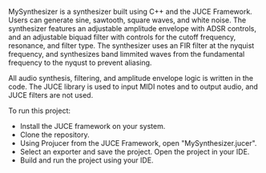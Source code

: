 MySynthesizer is a synthesizer built using C++ and the JUCE Framework. Users can generate sine, sawtooth, square waves, and white noise. The synthesizer features an adjustable amplitude envelope with ADSR controls, and an adjustable biquad filter with controls for the cutoff frequency, resonance, and filter type. The synthesizer uses an FIR filter at the nyquist frequency, and synthesizes band limmited waves from the fundamental frequency to the nyqust to prevent aliasing.

All audio synthesis, filtering, and amplitude envelope logic is written in the code. The JUCE library is used to input MIDI notes and to output audio, and JUCE filters are not used.

To run this project:
* Install the JUCE framework on your system.
* Clone the repository.
* Using Projucer from the JUCE Framework, open "MySynthesizer.jucer".
* Select an exporter and save the project. Open the project in your IDE.
* Build and run the project using your IDE.
